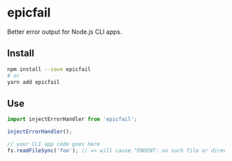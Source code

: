 # epicfail

Better error output for Node.js CLI apps.

## Install

```bash
npm install --save epicfail
# or
yarn add epicfail
```

## Use

```js
import injectErrorHandler from 'epicfail';

injectErrorHandler();

// your CLI app code goes here
fs.readFileSync('foo'); // => will cause "ENOENT: no such file or directory, open 'foo'"
```
